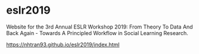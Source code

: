 # eslr2019
Website for the 3rd Annual ESLR Workshop 2019: From Theory To Data And Back Again - Towards A Principled Workflow in Social Learning Research.

https://nhtran93.github.io/eslr2019/index.html
